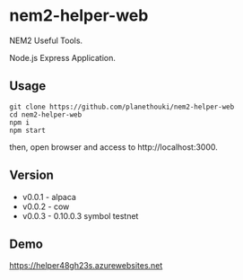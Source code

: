 # nem2-helper-web

NEM2 Useful Tools.

Node.js Express Application.

## Usage

```
git clone https://github.com/planethouki/nem2-helper-web
cd nem2-helper-web
npm i
npm start
```

then, open browser and access to http://localhost:3000.

## Version

- v0.0.1 - alpaca
- v0.0.2 - cow
- v0.0.3 - 0.10.0.3 symbol testnet

## Demo

https://helper48gh23s.azurewebsites.net
